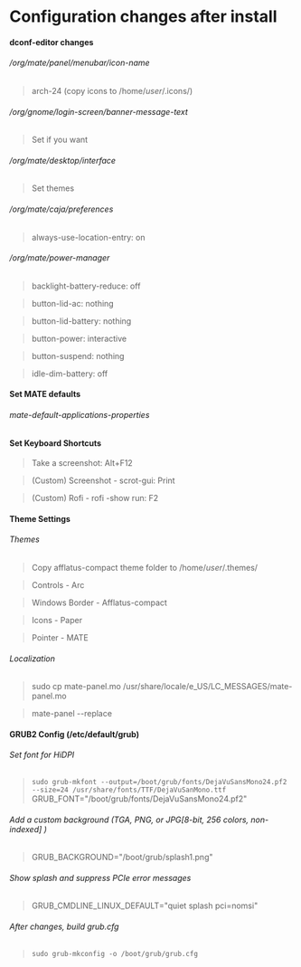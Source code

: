 # Configuration changes after install

#### dconf-editor changes
###### /org/mate/panel/menubar/icon-name
> arch-24 (copy icons to /home/*user*/.icons/)

###### /org/gnome/login-screen/banner-message-text
> Set if you want

###### /org/mate/desktop/interface
> Set themes

###### /org/mate/caja/preferences
> always-use-location-entry: on

###### /org/mate/power-manager
> backlight-battery-reduce: off

> button-lid-ac: nothing

> button-lid-battery: nothing

> button-power: interactive

> button-suspend: nothing

> idle-dim-battery: off

#### Set MATE defaults
###### mate-default-applications-properties

#### Set Keyboard Shortcuts
> Take a screenshot: Alt+F12

> (Custom) Screenshot -
> scrot-gui: Print

> (Custom) Rofi -
> rofi -show run: F2


#### Theme Settings
###### Themes
> Copy afflatus-compact theme folder to /home/*user*/.themes/

> Controls - Arc

> Windows Border - Afflatus-compact

> Icons - Paper

> Pointer - MATE

###### Localization
> sudo cp mate-panel.mo /usr/share/locale/e_US/LC_MESSAGES/mate-panel.mo

> mate-panel --replace

#### GRUB2 Config (/etc/default/grub)
###### Set font for HiDPI
> `sudo grub-mkfont --output=/boot/grub/fonts/DejaVuSansMono24.pf2 --size=24 /usr/share/fonts/TTF/DejaVuSanMono.ttf`
> GRUB_FONT="/boot/grub/fonts/DejaVuSansMono24.pf2"

###### Add a custom background (TGA, PNG, or JPG[8-bit, 256 colors, non-indexed] )
> GRUB_BACKGROUND="/boot/grub/splash1.png"

###### Show splash and suppress PCIe error messages
> GRUB_CMDLINE_LINUX_DEFAULT="quiet splash pci=nomsi"

###### After changes, build grub.cfg
> `sudo grub-mkconfig -o /boot/grub/grub.cfg`
